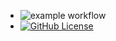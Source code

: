 + ![example workflow](https://github.com/TylerTrott/at_docs/actions/workflows/at_docs/badge.svg)
+ [![GitHub License](https://img.shields.io/badge/license-BSD3-blue.svg)](./LICENSE)

